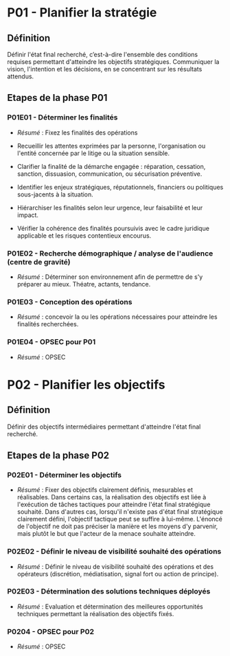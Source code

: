 # P01 - Planifier la stratégie

## Définition
Définir l'état final recherché, c’est-à-dire l'ensemble des conditions requises permettant d'atteindre les objectifs stratégiques. Communiquer la vision, l'intention et les décisions, en se concentrant sur les résultats attendus.

## Etapes de la phase P01
### P01E01 - Déterminer les finalités
- *Résumé* : Fixez les finalités des opérations
  
- Recueillir les attentes exprimées par la personne, l'organisation ou l'entité concernée par le litige ou la situation sensible.
- Clarifier la finalité de la démarche engagée : réparation, cessation, sanction, dissuasion, communication, ou sécurisation préventive.
- Identifier les enjeux stratégiques, réputationnels, financiers ou politiques sous-jacents à la situation.
- Hiérarchiser les finalités selon leur urgence, leur faisabilité et leur impact.
- Vérifier la cohérence des finalités poursuivis avec le cadre juridique applicable et les risques contentieux encourus.

### P01E02 - Recherche démographique / analyse de l'audience (centre de gravité)
- *Résumé* : Déterminer son environnement afin de permettre de s'y préparer au mieux. Théatre, actants, tendance. 

### P01E03 - Conception des opérations
- *Résumé* : concevoir la ou les opérations nécessaires pour atteindre les finalités recherchées.

 ### P01E04 -  OPSEC pour P01
 - *Résumé* : OPSEC

 # P02 - Planifier les objectifs

## Définition
Définir des objectifs intermédiaires permettant d'atteindre l'état final recherché.

## Etapes de la phase P02
### P02E01 - Déterminer les objectifs
- *Résumé* : Fixer des objectifs clairement définis, mesurables et réalisables. Dans certains cas, la réalisation des objectifs est liée à l'exécution de tâches tactiques pour atteindre l'état final stratégique souhaité. Dans d'autres cas, lorsqu'il n'existe pas d'état final stratégique clairement défini, l'objectif tactique peut se suffire à lui-même. L'énoncé de l'objectif ne doit pas préciser la manière et les moyens d'y parvenir, mais plutôt le but que l'acteur de la menace souhaite atteindre.

### P02E02 - Définir le niveau de visibilité souhaité des opérations
- *Résumé* : Définir le niveau de visibilité souhaité des opérations et des opérateurs (discrétion, médiatisation, signal fort ou action de principe).

### P02E03 - Détermination des solutions techniques déployés
- *Résumé* : Evaluation et détermination des meilleures opportunités techniques permettant la réalisation des objectifs fixés.

### P0204 -  OPSEC pour P02
 - *Résumé* : OPSEC

